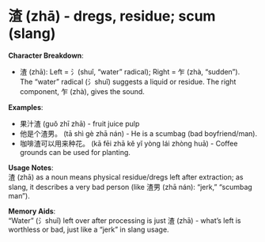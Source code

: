 # **渣 (zhā) - dregs, residue; scum (slang)**

**Character Breakdown**:  
- 渣 (zhā): Left = 氵(shuǐ, “water” radical); Right = 乍 (zhà, “sudden”).  
The “water” radical (氵shuǐ) suggests a liquid or residue. The right component, 乍 (zhà), gives the sound.

**Examples**:  
- 果汁渣 (guǒ zhī zhā) - fruit juice pulp  
- 他是个渣男。 (tā shì gè zhā nán) - He is a scumbag (bad boyfriend/man).  
- 咖啡渣可以用来种花。 (kā fēi zhā kě yǐ yòng lái zhòng huā) - Coffee grounds can be used for planting.

**Usage Notes**:  
渣 (zhā) as a noun means physical residue/dregs left after extraction; as slang, it describes a very bad person (like 渣男 (zhā nán): “jerk,” “scumbag man”).

**Memory Aids**:  
“Water” (氵shuǐ) left over after processing is just 渣 (zhā) - what’s left is worthless or bad, just like a “jerk” in slang usage.